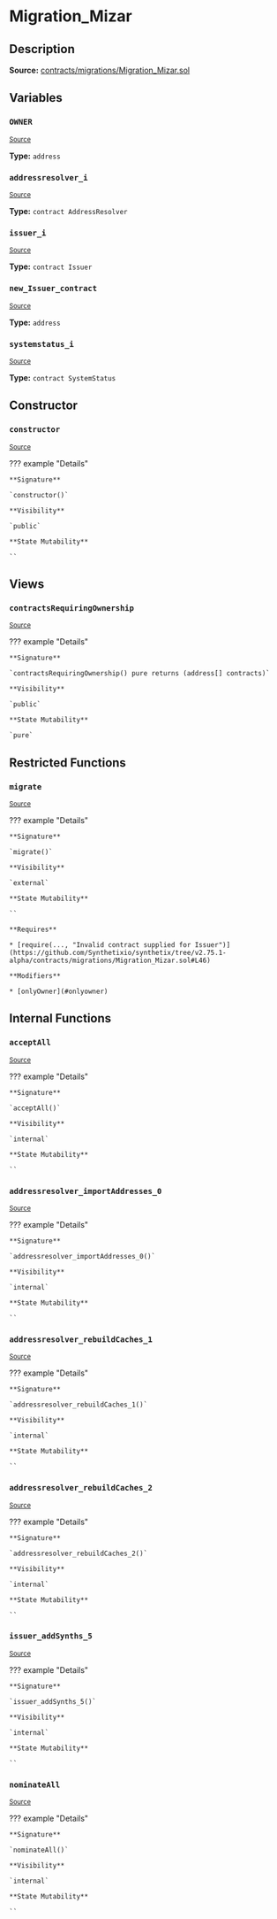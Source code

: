 # Migration_Mizar

## Description

**Source:** [contracts/migrations/Migration_Mizar.sol](https://github.com/Synthetixio/synthetix/tree/v2.75.1-alpha/contracts/migrations/Migration_Mizar.sol)

## Variables

### `OWNER`

<sub>[Source](https://github.com/Synthetixio/synthetix/tree/v2.75.1-alpha/contracts/migrations/Migration_Mizar.sol#L16)</sub>

**Type:** `address`

### `addressresolver_i`

<sub>[Source](https://github.com/Synthetixio/synthetix/tree/v2.75.1-alpha/contracts/migrations/Migration_Mizar.sol#L23)</sub>

**Type:** `contract AddressResolver`

### `issuer_i`

<sub>[Source](https://github.com/Synthetixio/synthetix/tree/v2.75.1-alpha/contracts/migrations/Migration_Mizar.sol#L27)</sub>

**Type:** `contract Issuer`

### `new_Issuer_contract`

<sub>[Source](https://github.com/Synthetixio/synthetix/tree/v2.75.1-alpha/contracts/migrations/Migration_Mizar.sol#L34)</sub>

**Type:** `address`

### `systemstatus_i`

<sub>[Source](https://github.com/Synthetixio/synthetix/tree/v2.75.1-alpha/contracts/migrations/Migration_Mizar.sol#L25)</sub>

**Type:** `contract SystemStatus`

## Constructor

### `constructor`

<sub>[Source](https://github.com/Synthetixio/synthetix/tree/v2.75.1-alpha/contracts/migrations/Migration_Mizar.sol#L36)</sub>

??? example "Details"

    **Signature**

    `constructor()`

    **Visibility**

    `public`

    **State Mutability**

    ``

## Views

### `contractsRequiringOwnership`

<sub>[Source](https://github.com/Synthetixio/synthetix/tree/v2.75.1-alpha/contracts/migrations/Migration_Mizar.sol#L38)</sub>

??? example "Details"

    **Signature**

    `contractsRequiringOwnership() pure returns (address[] contracts)`

    **Visibility**

    `public`

    **State Mutability**

    `pure`

## Restricted Functions

### `migrate`

<sub>[Source](https://github.com/Synthetixio/synthetix/tree/v2.75.1-alpha/contracts/migrations/Migration_Mizar.sol#L45)</sub>

??? example "Details"

    **Signature**

    `migrate()`

    **Visibility**

    `external`

    **State Mutability**

    ``

    **Requires**

    * [require(..., "Invalid contract supplied for Issuer")](https://github.com/Synthetixio/synthetix/tree/v2.75.1-alpha/contracts/migrations/Migration_Mizar.sol#L46)

    **Modifiers**

    * [onlyOwner](#onlyowner)

## Internal Functions

### `acceptAll`

<sub>[Source](https://github.com/Synthetixio/synthetix/tree/v2.75.1-alpha/contracts/migrations/Migration_Mizar.sol#L70)</sub>

??? example "Details"

    **Signature**

    `acceptAll()`

    **Visibility**

    `internal`

    **State Mutability**

    ``

### `addressresolver_importAddresses_0`

<sub>[Source](https://github.com/Synthetixio/synthetix/tree/v2.75.1-alpha/contracts/migrations/Migration_Mizar.sol#L84)</sub>

??? example "Details"

    **Signature**

    `addressresolver_importAddresses_0()`

    **Visibility**

    `internal`

    **State Mutability**

    ``

### `addressresolver_rebuildCaches_1`

<sub>[Source](https://github.com/Synthetixio/synthetix/tree/v2.75.1-alpha/contracts/migrations/Migration_Mizar.sol#L95)</sub>

??? example "Details"

    **Signature**

    `addressresolver_rebuildCaches_1()`

    **Visibility**

    `internal`

    **State Mutability**

    ``

### `addressresolver_rebuildCaches_2`

<sub>[Source](https://github.com/Synthetixio/synthetix/tree/v2.75.1-alpha/contracts/migrations/Migration_Mizar.sol#L120)</sub>

??? example "Details"

    **Signature**

    `addressresolver_rebuildCaches_2()`

    **Visibility**

    `internal`

    **State Mutability**

    ``

### `issuer_addSynths_5`

<sub>[Source](https://github.com/Synthetixio/synthetix/tree/v2.75.1-alpha/contracts/migrations/Migration_Mizar.sol#L133)</sub>

??? example "Details"

    **Signature**

    `issuer_addSynths_5()`

    **Visibility**

    `internal`

    **State Mutability**

    ``

### `nominateAll`

<sub>[Source](https://github.com/Synthetixio/synthetix/tree/v2.75.1-alpha/contracts/migrations/Migration_Mizar.sol#L77)</sub>

??? example "Details"

    **Signature**

    `nominateAll()`

    **Visibility**

    `internal`

    **State Mutability**

    ``
